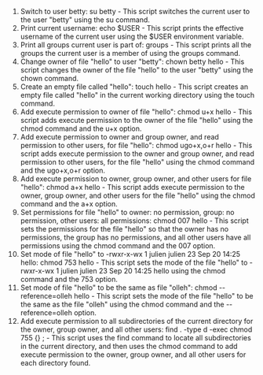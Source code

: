 1.	Switch to user betty: su betty - This script switches the current user to the user "betty" using the su command.
2.	Print current username: echo $USER - This script prints the effective username of the current user using the $USER environment variable.
3.	Print all groups current user is part of: groups - This script prints all the groups the current user is a member of using the groups command.
4.	Change owner of file "hello" to user "betty": chown betty hello - This script changes the owner of the file "hello" to the user "betty" using the chown command.
5.	Create an empty file called "hello": touch hello - This script creates an empty file called "hello" in the current working directory using the touch command.
6.	Add execute permission to owner of file "hello": chmod u+x hello - This script adds execute permission to the owner of the file "hello" using the chmod command and the u+x option.
7.	Add execute permission to owner and group owner, and read permission to other users, for file "hello": chmod ugo+x,o+r hello - This script adds execute permission to the owner and group owner, and read permission to other users, for the file "hello" using the chmod command and the ugo+x,o+r option.
8.	Add execute permission to owner, group owner, and other users for file "hello": chmod a+x hello - This script adds execute permission to the owner, group owner, and other users for the file "hello" using the chmod command and the a+x option.
9.	Set permissions for file "hello" to owner: no permission, group: no permission, other users: all permissions: chmod 007 hello - This script sets the permissions for the file "hello" so that the owner has no permissions, the group has no permissions, and all other users have all permissions using the chmod command and the 007 option.
10.	Set mode of file "hello" to -rwxr-x-wx 1 julien julien 23 Sep 20 14:25 hello: chmod 753 hello - This script sets the mode of the file "hello" to -rwxr-x-wx 1 julien julien 23 Sep 20 14:25 hello using the chmod command and the 753 option.
11.	Set mode of file "hello" to be the same as file "olleh": chmod --reference=olleh hello - This script sets the mode of the file "hello" to be the same as the file "olleh" using the chmod command and the --reference=olleh option.
12.	Add execute permission to all subdirectories of the current directory for the owner, group owner, and all other users: find . -type d -exec chmod 755 {} \; - This script uses the find command to locate all subdirectories in the current directory, and then uses the chmod command to add execute permission to the owner, group owner, and all other users for each directory found.

